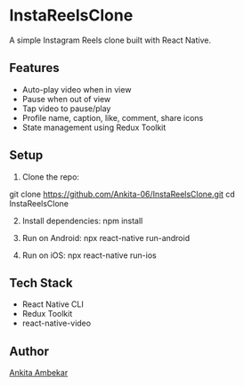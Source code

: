 # InstaReelsClone

A simple Instagram Reels clone built with React Native.

## Features

- Auto-play video when in view
- Pause when out of view
- Tap video to pause/play
- Profile name, caption, like, comment, share icons
- State management using Redux Toolkit

## Setup

1. Clone the repo:

git clone https://github.com/Ankita-06/InstaReelsClone.git
cd InstaReelsClone


2. Install dependencies:
npm install


3. Run on Android:
npx react-native run-android


4. Run on iOS:
npx react-native run-ios


## Tech Stack

- React Native CLI
- Redux Toolkit
- react-native-video

## Author

[Ankita Ambekar](https://github.com/Ankita-06)
